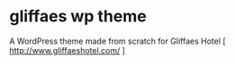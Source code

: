 
gliffaes wp theme
====

A WordPress theme made from scratch for Gliffaes Hotel [ http://www.gliffaeshotel.com/ ]